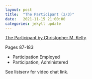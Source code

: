 ```yaml
---
layout: post
title:  "The Participant (2/3)"
date:   2021-11-15 21:00:00
categories: jekyll update
---
```


[The Participant by Christopher M. Kelty](https://press.uchicago.edu/ucp/books/book/chicago/P/bo44520895.html). 

Pages 87-183
 * Participation Employed
 * Participation, Administered

See listserv for video chat link. 
